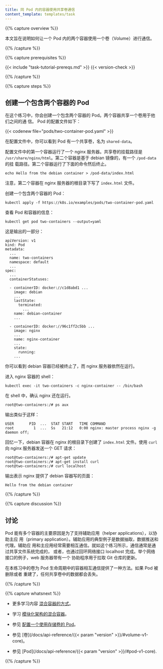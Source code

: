 ```yaml
---
title: 同 Pod 内的容器使用共享卷通信
content_template: templates/task
---
```


{{% capture overview %}}

本文旨在说明如何让一个 Pod 内的两个容器使用一个卷（Volume）进行通信。

{{% /capture %}}

{{% capture prerequisites %}}

{{< include "task-tutorial-prereqs.md" >}} {{< version-check >}}

{{% /capture %}}

{{% capture steps %}}

## 创建一个包含两个容器的 Pod

在这个练习中，你会创建一个包含两个容器的 Pod。两个容器共享一个卷用于他们之间的通
信。 Pod 的配置文件如下：

{{< codenew file="pods/two-container-pod.yaml" >}}

在配置文件中，你可以看到 Pod 有一个共享卷，名为 `shared-data`。

配置文件中的第一个容器运行了一个 nginx 服务器。共享卷的挂载路径是
`/usr/share/nginx/html`。第二个容器是基于 debian 镜像的，有一个 `/pod-data` 的挂
载路径。第二个容器运行了下面的命令然后终止。

    echo Hello from the debian container > /pod-data/index.html

注意，第二个容器在 nginx 服务器的根目录下写了 `index.html` 文件。

创建一个包含两个容器的 Pod：

    kubectl apply -f https://k8s.io/examples/pods/two-container-pod.yaml

查看 Pod 和容器的信息：

    kubectl get pod two-containers --output=yaml

这是输出的一部分：

    apiVersion: v1
    kind: Pod
    metadata:
      ...
      name: two-containers
      namespace: default
      ...
    spec:
      ...
      containerStatuses:

      - containerID: docker://c1d8abd1 ...
        image: debian
        ...
        lastState:
          terminated:
            ...
        name: debian-container
        ...

      - containerID: docker://96c1ff2c5bb ...
        image: nginx
        ...
        name: nginx-container
        ...
        state:
          running:
        ...

你可以看到 debian 容器已经被终止了，而 nginx 服务器依然在运行。

进入 nginx 容器的 shell：

    kubectl exec -it two-containers -c nginx-container -- /bin/bash

在 shell 中，确认 nginx 还在运行。

    root@two-containers:/# ps aux

输出类似于这样：

    USER       PID  ...  STAT START   TIME COMMAND
    root         1  ...  Ss   21:12   0:00 nginx: master process nginx -g daemon off;

回忆一下，debian 容器在 nginx 的根目录下创建了 `index.html` 文件。使用 `curl` 向
nginx 服务器发送一个 GET 请求：

    root@two-containers:/# apt-get update
    root@two-containers:/# apt-get install curl
    root@two-containers:/# curl localhost

输出表示 nginx 提供了 debian 容器写的页面：

    Hello from the debian container

{{% /capture %}}

{{% capture discussion %}}

## 讨论

Pod 能有多个容器的主要原因是为了支持辅助应用（helper applications），以协助主应
用（primary application）。辅助应用的典型例子是数据抽取，数据推送和代理。辅助应
用和主应用经常需要相互通信。就如这个练习所示，通信通常是通过共享文件系统完成的，
或者，也通过回环网络接口 localhost 完成。举个网络接口的例子，web 服务器带有一个
协助程序用于拉取 Git 仓库的更新。

在本练习中的卷为 Pod 生命周期中的容器相互通信提供了一种方法。如果 Pod 被删除或者
重建了，任何共享卷中的数据都会丢失。

{{% /capture %}}

{{% capture whatsnext %}}

- 更多学习内容
  [混合容器的方式](http://kubernetes.io/blog/2015/06/the-distributed-system-toolkit-patterns.html)。

* 学习
  [模块化架构的混合容器](http://www.slideshare.net/Docker/slideshare-burns)。

- 参见
  [配置一个使用存储卷的 Pod](/docs/tasks/configure-pod-container/configure-volume-storage/)。

* 参见 [卷](/docs/api-reference/{{< param "version" >}}/#volume-v1-core)。

- 参见 [Pod](/docs/api-reference/{{< param "version" >}}/#pod-v1-core).

{{% /capture %}}
